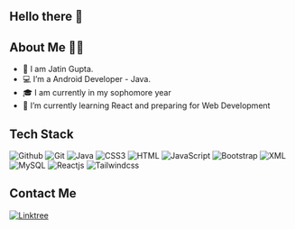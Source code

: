   ## Hello there 👋
  
  
  ## About Me 👨‍💻
  
- 👀 I am Jatin Gupta.
- 💻 I’m a Android Developer - Java. 
- 🎓 I am currently in my sophomore year
- 🌱 I’m currently learning React and preparing for Web Development

## Tech Stack 
![Github](https://img.shields.io/badge/GitHub-white?style=for-the-badge&logo=github&logoColor=black)
![Git](https://img.shields.io/badge/Git-white?style=for-the-badge&logo=Git&logoColor=E44C30)
![Java](https://img.shields.io/badge/Java-red?style=for-the-badge&logo=Java&logoColor=0B83BC)
![CSS3](https://img.shields.io/badge/CSS3-white?style=for-the-badge&logo=css3&logoColor=skyblue)
![HTML](https://img.shields.io/badge/HTML5-white?style=for-the-badge&logo=html5&logoColor=red)
![JavaScript](https://img.shields.io/badge/JavaScript-black?style=for-the-badge&logo=javascript&logoColor=yellow)
![Bootstrap](https://img.shields.io/badge/Bootstrap-white?style=for-the-badge&logo=bootstrap&logoColor=7611ED)
![XML](https://img.shields.io/badge/XML-1572B6?style=for-the-badge&logo=xml&logoColor=skyblue)
![MySQL](https://img.shields.io/badge/MySQL-skyblue?style=for-the-badge&logo=mysql&logoColor=white)
![Reactjs](https://img.shields.io/badge/Reactjs-black?style=for-the-badge&logo=react&logoColor00CDF2)
![Tailwindcss](https://img.shields.io/badge/Tailwindcss-black?style=for-the-badge&logo=tailwindcss&logoColorF2F2F2)

## Contact Me
[![Linktree](https://img.shields.io/badge/Linktree-white?style=for-the-badge&logo=linktree&logoColor40DA5B)](https://linktr.ee/jatin_1322)

